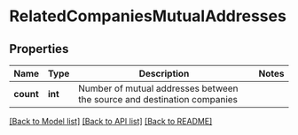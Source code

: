 # RelatedCompaniesMutualAddresses

## Properties
Name | Type | Description | Notes
------------ | ------------- | ------------- | -------------
**count** | **int** | Number of mutual addresses between the source and destination companies | 

[[Back to Model list]](../README.md#documentation-for-models) [[Back to API list]](../README.md#documentation-for-api-endpoints) [[Back to README]](../README.md)


